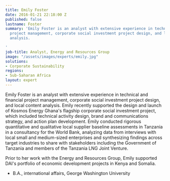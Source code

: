 ```yaml
---
title: Emily Foster
date: 2016-01-21 22:18:00 Z
published: false
lastname: Foster
summary: 'Emily Foster is an analyst with extensive experience in technical and financial
  project management, corporate social investment project design, and local content
  analysis.

'
job-title: Analyst, Energy and Resources Group
image: "/assets/images/experts/emily.jpg"
solutions:
- Corporate Sustainability
regions:
- Sub-Saharan Africa
layout: expert
---
```


Emily Foster is an analyst with extensive experience in technical and financial project management, corporate social investment project design, and local content analysis. Emily recently supported the design and launch of Kosmos Energy Ghana's flagship corporate social investment project, which included technical activity design, brand and communications strategy, and action plan development. Emily conducted rigorous quantitative and qualitative local supplier baseline assessments in Tanzania in a consultancy for the World Bank, analyzing data from interviews with local small and medium-sized enterprises and synthesizing findings across target industries to share with stakeholders including the Government of Tanzania and members of the Tanzania LNG Joint Venture.

Prior to her work with the Energy and Resources Group, Emily supported DAI's portfolio of economic development projects in Kenya and Somalia.

* B.A., international affairs, George Washington University
